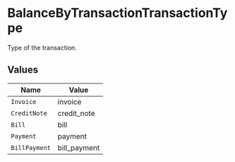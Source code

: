 # BalanceByTransactionTransactionType

Type of the transaction.


## Values

| Name          | Value         |
| ------------- | ------------- |
| `Invoice`     | invoice       |
| `CreditNote`  | credit_note   |
| `Bill`        | bill          |
| `Payment`     | payment       |
| `BillPayment` | bill_payment  |